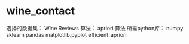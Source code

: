 # wine_contact
选择的数据集：
  Wine Reviews
算法：
  apriori 算法
所需python库：
  numpy
  sklearn
  pandas
  matplotlib.pyplot
  efficient_apriori
  

